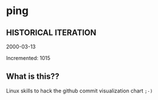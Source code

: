 # ping

## HISTORICAL ITERATION
2000-03-13

Incremented: 1015

## What is this?? 
Linux skills to hack the github commit visualization chart `;-)`
